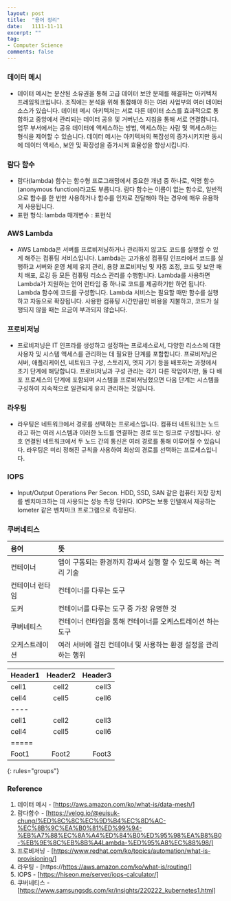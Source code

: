 ```yaml
---
layout: post
title:  "용어 정리"
date:   1111-11-11
excerpt: ""
tag:
- Computer Science
comments: false
---
```

### 데이터 메시
- 데이터 메시는 분산된 소유권을 통해 고급 데이터 보안 문제를 해결하는 아키텍처 프레임워크입니다. 조직에는 분석을 위해 통합해야 하는 여러 사업부의 여러 데이터 소스가 있습니다. 데이터 메시 아키텍처는 서로 다른 데이터 소스를 효과적으로 통합하고 중앙에서 관리되는 데이터 공유 및 거버넌스 지침을 통해 서로 연결합니다. 업무 부서에서는 공유 데이터에 액세스하는 방법, 액세스하는 사람 및 액세스하는 형식을 제어할 수 있습니다. 데이터 메시는 아키텍처의 복잡성의 증가시키지만 동시에 데이터 액세스, 보안 및 확장성을 증가시켜 효율성을 향상시킵니다.

### 람다 함수
- 람다(lambda) 함수는 함수형 프로그래밍에서 중요한 개념 중 하나로, 익명 함수(anonymous function)라고도 부릅니다. 람다 함수는 이름이 없는 함수로, 일반적으로 함수를 한 번만 사용하거나 함수를 인자로 전달해야 하는 경우에 매우 유용하게 사용됩니다.
- 표현 형식: lambda 매개변수 : 표현식

### AWS Lambda
- AWS Lambda은 서버를 프로비저닝하거나 관리하지 않고도 코드를 실행할 수 있게 해주는 컴퓨팅 서비스입니다.
Lambda는 고가용성 컴퓨팅 인프라에서 코드를 실행하고 서버와 운영 체제 유지 관리, 용량 프로비저닝 및 자동 조정, 코드 및 보안 패치 배포, 로깅 등 모든 컴퓨팅 리소스 관리를 수행합니다. Lambda를 사용하면 Lambda가 지원하는 언어 런타임 중 하나로 코드를 제공하기만 하면 됩니다.
Lambda 함수에 코드를 구성합니다. Lambda 서비스는 필요할 때만 함수를 실행하고 자동으로 확장됩니다. 사용한 컴퓨팅 시간만큼만 비용을 지불하고, 코드가 실행되지 않을 때는 요금이 부과되지 않습니다. 

### 프로비저닝
- 프로비저닝은 IT 인프라를 생성하고 설정하는 프로세스로서, 다양한 리소스에 대한 사용자 및 시스템 액세스를 관리하는 데 필요한 단계를 포함합니다. 프로비저닝은 서버, 애플리케이션, 네트워크 구성, 스토리지, 엣지 기기 등을 배포하는 과정에서 초기 단계에 해당합니다. 
프로비저닝과 구성 관리는 각기 다른 작업이지만, 둘 다 배포 프로세스의 단계에 포함되며 시스템을 프로비저닝했으면 다음 단계는 시스템을 구성하여 지속적으로 일관되게 유지 관리하는 것입니다.

### 라우팅
- 라우팅은 네트워크에서 경로를 선택하는 프로세스입니다. 컴퓨터 네트워크는 노드라고 하는 여러 시스템과 이러한 노드를 연결하는 경로 또는 링크로 구성됩니다. 상호 연결된 네트워크에서 두 노드 간의 통신은 여러 경로를 통해 이루어질 수 있습니다. 라우팅은 미리 정해진 규칙을 사용하여 최상의 경로를 선택하는 프로세스입니다.

### IOPS
- Input/Output Operations Per Secon. HDD, SSD, SAN 같은 컴퓨터 저장 장치를 벤치마크하는 데 사용되는 성능 측정 단위다. IOPS는 보통 인텔에서 제공하는 Iometer 같은 벤치마크 프로그램으로 측정된다.

### 쿠버네티스

|   용어  |    뜻                   |
|:--------|:-----------------------|
| 컨테이너| 앱이 구동되는 환경까지 감싸서 실행 할 수 있도록 하는 격리 기술 |
| 컨테이너 런타임 | 컨테이너를 다루는 도구 |             
| 도커   | 컨테이너를 다루는 도구 중 가장 유명한 것 |
| 쿠버네티스   | 컨테이너 런타임을 통해 컨테이너를 오케스트레이션 하는 도구 |
| 오케스트레이션 | 여러 서버에 걸친 컨테이너 및 사용하는 환경 설정을 관리하는 행위 |


             

| Header1 | Header2 | Header3 |
|:--------|:-------:|--------:|
| cell1   | cell2   | cell3   |
| cell4   | cell5   | cell6   |
|----
| cell1   | cell2   | cell3   |
| cell4   | cell5   | cell6   |
|=====
| Foot1   | Foot2   | Foot3   |
{: rules="groups"}



### Reference
1. 데이터 메시 - [https://aws.amazon.com/ko/what-is/data-mesh/]
2. 람다함수 - [https://velog.io/@euisuk-chung/%ED%8C%8C%EC%9D%B4%EC%8D%AC-%EC%8B%9C%EA%B0%81%ED%99%94-%EB%A7%88%EC%8A%A4%ED%84%B0%ED%95%98%EA%B8%B0-%EB%9E%8C%EB%8B%A4Lambda-%ED%95%A8%EC%88%98/]
3. 프로비저닝 - [https://www.redhat.com/ko/topics/automation/what-is-provisioning/]
4. 라우팅 - [https://https://aws.amazon.com/ko/what-is/routing/]
5. IOPS - [https://hiseon.me/server/iops-calculator/]
6. 쿠버네티스 - [https://www.samsungsds.com/kr/insights/220222_kubernetes1.html]
